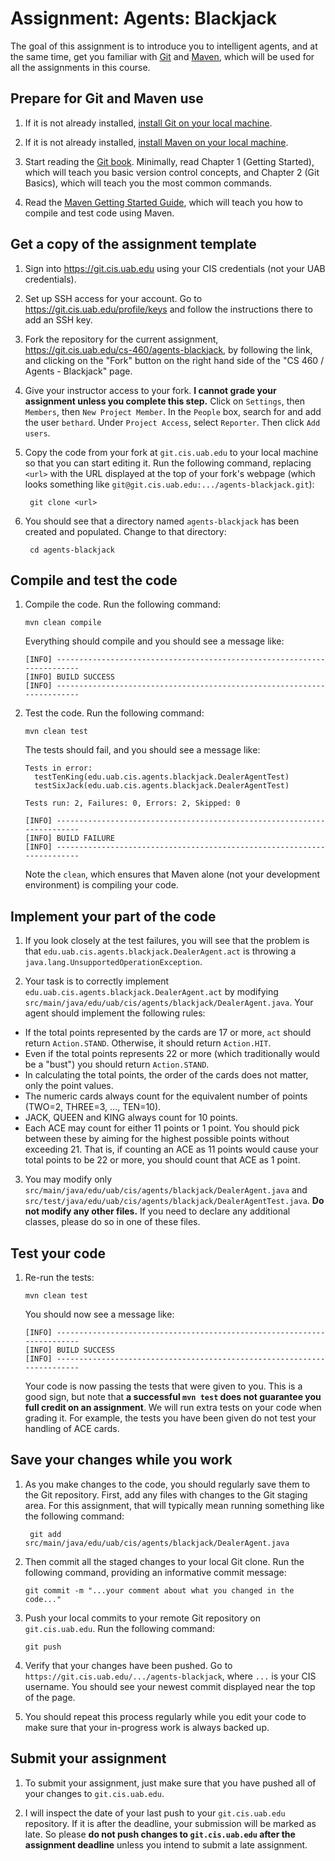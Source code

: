 # Assignment: Agents: Blackjack

The goal of this assignment is to introduce you to intelligent agents, and at the same time, get you familiar with [Git](http://git-scm.com/) and [Maven](http://maven.apache.org/), which will be used for all the assignments in this course.

## Prepare for Git and Maven use

1. If it is not already installed, [install Git on your local machine](http://git-scm.com/book/en/Getting-Started-Installing-Git).

2. If it is not already installed, [install Maven on your local machine](http://maven.apache.org/download.cgi).

3. Start reading the [Git book](http://git-scm.com/book). Minimally, read Chapter 1 (Getting Started), which will teach you basic version control concepts, and Chapter 2 (Git Basics), which will teach you the most common commands.

4. Read the [Maven Getting Started Guide](http://maven.apache.org/guides/getting-started/), which will teach you how to compile and test code using Maven.

## Get a copy of the assignment template

1. Sign into https://git.cis.uab.edu using your CIS credentials (not your UAB credentials).

2. Set up SSH access for your account. Go to https://git.cis.uab.edu/profile/keys and follow the instructions there to add an SSH key.

3. Fork the repository for the current assignment, https://git.cis.uab.edu/cs-460/agents-blackjack, by following the link, and clicking on the "Fork" button on the right hand side of the "CS 460 / Agents - Blackjack" page.

4. Give your instructor access to your fork. **I cannot grade your assignment unless you complete this step.** Click on `Settings`, then `Members`, then `New Project Member`. In the `People` box, search for and add the user ``bethard``. Under ``Project Access``, select ``Reporter``. Then click ``Add users``.

5. Copy the code from your fork at `git.cis.uab.edu` to your local machine so that you can start editing it. Run the following command, replacing `<url>` with the URL displayed at the top of your fork's webpage (which looks something like `git@git.cis.uab.edu:.../agents-blackjack.git`):

        git clone <url>

6. You should see that a directory named `agents-blackjack` has been created and populated. Change to that directory:

        cd agents-blackjack

## Compile and test the code

1.  Compile the code. Run the following command:

        mvn clean compile

    Everything should compile and you should see a message like:

        [INFO] ------------------------------------------------------------------------
        [INFO] BUILD SUCCESS
        [INFO] ------------------------------------------------------------------------

2.  Test the code. Run the following command:

        mvn clean test

    The tests should fail, and you should see a message like:

        Tests in error: 
          testTenKing(edu.uab.cis.agents.blackjack.DealerAgentTest)
          testSixJack(edu.uab.cis.agents.blackjack.DealerAgentTest)
        
        Tests run: 2, Failures: 0, Errors: 2, Skipped: 0
        
        [INFO] ------------------------------------------------------------------------
        [INFO] BUILD FAILURE
        [INFO] ------------------------------------------------------------------------

    Note the `clean`, which ensures that Maven alone (not your development environment) is compiling your code.

## Implement your part of the code

1. If you look closely at the test failures, you will see that the problem is that `edu.uab.cis.agents.blackjack.DealerAgent.act` is throwing a `java.lang.UnsupportedOperationException`.

2. Your task is to correctly implement `edu.uab.cis.agents.blackjack.DealerAgent.act` by modifying `src/main/java/edu/uab/cis/agents/blackjack/DealerAgent.java`. Your agent should implement the following rules:

  * If the total points represented by the cards are 17 or more, `act` should return `Action.STAND`. Otherwise, it should return `Action.HIT`.
  * Even if the total points represents 22 or more (which traditionally would be a "bust") you should return `Action.STAND`.
  * In calculating the total points, the order of the cards does not matter, only the point values.
  * The numeric cards always count for the equivalent number of points (TWO=2, THREE=3, ..., TEN=10).
  * JACK, QUEEN and KING always count for 10 points.
  * Each ACE may count for either 11 points or 1 point. You should pick between these by aiming for the highest possible points without exceeding 21. That is, if counting an ACE as 11 points would cause your total points to be 22 or more, you should count that ACE as 1 point.

3. You may modify only `src/main/java/edu/uab/cis/agents/blackjack/DealerAgent.java` and `src/test/java/edu/uab/cis/agents/blackjack/DealerAgentTest.java`. **Do not modify any other files.** If you need to declare any additional classes, please do so in one of these files.

## Test your code

1.  Re-run the tests:

        mvn clean test

    You should now see a message like:

        [INFO] ------------------------------------------------------------------------
        [INFO] BUILD SUCCESS
        [INFO] ------------------------------------------------------------------------

    Your code is now passing the tests that were given to you. This is a good sign, but note that **a successful `mvn test` does not guarantee you full credit on an assignment**. We will run extra tests on your code when grading it. For example, the tests you have been given do not test your handling of ACE cards.

## Save your changes while you work

1. As you make changes to the code, you should regularly save them to the Git repository. First, add any files with changes to the Git staging area. For this assignment, that will typically mean running something like the following command:

        git add src/main/java/edu/uab/cis/agents/blackjack/DealerAgent.java

2.  Then commit all the staged changes to your local Git clone. Run the following command, providing an informative commit message:

        git commit -m "...your comment about what you changed in the code..."

3.  Push your local commits to your remote Git repository on `git.cis.uab.edu`. Run the following command:

        git push

4.  Verify that your changes have been pushed. Go to `https://git.cis.uab.edu/.../agents-blackjack`, where `...` is your CIS username. You should see your newest commit displayed near the top of the page.

5. You should repeat this process regularly while you edit your code to make sure that your in-progress work is always backed up.

## Submit your assignment

1.  To submit your assignment, just make sure that you have pushed all of your changes to `git.cis.uab.edu`.

2.  I will inspect the date of your last push to your `git.cis.uab.edu` repository. If it is after the deadline, your submission will be marked as late. So please **do not push changes to `git.cis.uab.edu` after the assignment deadline** unless you intend to submit a late assignment.
